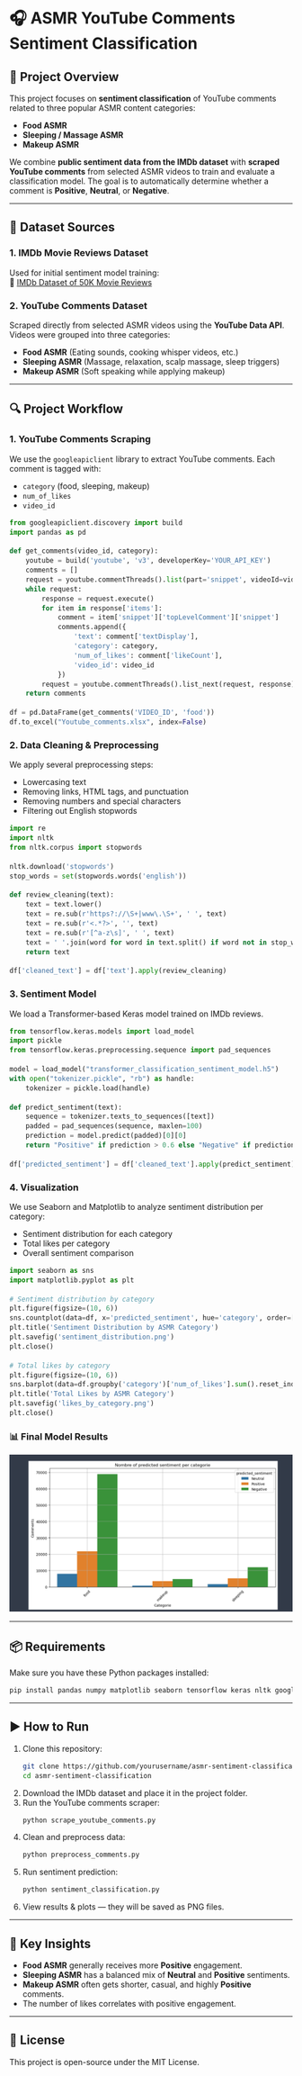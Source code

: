 # 🎧 ASMR YouTube Comments Sentiment Classification

## 📌 Project Overview
This project focuses on **sentiment classification** of YouTube comments related to three popular ASMR content categories:
- **Food ASMR**
- **Sleeping / Massage ASMR**
- **Makeup ASMR**

We combine **public sentiment data from the IMDb dataset** with **scraped YouTube comments** from selected ASMR videos to train and evaluate a classification model. The goal is to automatically determine whether a comment is **Positive**, **Neutral**, or **Negative**.

---

## 📂 Dataset Sources
### 1. IMDb Movie Reviews Dataset
Used for initial sentiment model training:  
🔗 [IMDb Dataset of 50K Movie Reviews](https://www.kaggle.com/datasets/lakshmi25npathi/imdb-dataset-of-50k-movie-reviews)

### 2. YouTube Comments Dataset
Scraped directly from selected ASMR videos using the **YouTube Data API**.  
Videos were grouped into three categories:
- **Food ASMR** (Eating sounds, cooking whisper videos, etc.)
- **Sleeping ASMR** (Massage, relaxation, scalp massage, sleep triggers)
- **Makeup ASMR** (Soft speaking while applying makeup)

---

## 🔍 Project Workflow

### **1. YouTube Comments Scraping**
We use the `googleapiclient` library to extract YouTube comments. Each comment is tagged with:
- `category` (food, sleeping, makeup)
- `num_of_likes`
- `video_id`

```python
from googleapiclient.discovery import build
import pandas as pd

def get_comments(video_id, category):
    youtube = build('youtube', 'v3', developerKey='YOUR_API_KEY')
    comments = []
    request = youtube.commentThreads().list(part='snippet', videoId=video_id, maxResults=100)
    while request:
        response = request.execute()
        for item in response['items']:
            comment = item['snippet']['topLevelComment']['snippet']
            comments.append({
                'text': comment['textDisplay'],
                'category': category,
                'num_of_likes': comment['likeCount'],
                'video_id': video_id
            })
        request = youtube.commentThreads().list_next(request, response)
    return comments

df = pd.DataFrame(get_comments('VIDEO_ID', 'food'))
df.to_excel("Youtube_comments.xlsx", index=False)
```

### **2. Data Cleaning & Preprocessing**
We apply several preprocessing steps:
- Lowercasing text
- Removing links, HTML tags, and punctuation
- Removing numbers and special characters
- Filtering out English stopwords

```python
import re
import nltk
from nltk.corpus import stopwords

nltk.download('stopwords')
stop_words = set(stopwords.words('english'))

def review_cleaning(text):
    text = text.lower()
    text = re.sub(r'https?://\S+|www\.\S+', ' ', text)
    text = re.sub(r'<.*?>', '', text)
    text = re.sub(r'[^a-z\s]', ' ', text)
    text = ' '.join(word for word in text.split() if word not in stop_words)
    return text

df['cleaned_text'] = df['text'].apply(review_cleaning)
```

### **3. Sentiment Model**
We load a Transformer-based Keras model trained on IMDb reviews.

```python
from tensorflow.keras.models import load_model
import pickle
from tensorflow.keras.preprocessing.sequence import pad_sequences

model = load_model("transformer_classification_sentiment_model.h5")
with open("tokenizer.pickle", "rb") as handle:
    tokenizer = pickle.load(handle)

def predict_sentiment(text):
    sequence = tokenizer.texts_to_sequences([text])
    padded = pad_sequences(sequence, maxlen=100)
    prediction = model.predict(padded)[0][0]
    return "Positive" if prediction > 0.6 else "Negative" if prediction < 0.4 else "Neutral"

df['predicted_sentiment'] = df['cleaned_text'].apply(predict_sentiment)
```

### **4. Visualization**
We use Seaborn and Matplotlib to analyze sentiment distribution per category:
- Sentiment distribution for each category
- Total likes per category
- Overall sentiment comparison

```python
import seaborn as sns
import matplotlib.pyplot as plt

# Sentiment distribution by category
plt.figure(figsize=(10, 6))
sns.countplot(data=df, x='predicted_sentiment', hue='category', order=['Negative', 'Neutral', 'Positive'])
plt.title('Sentiment Distribution by ASMR Category')
plt.savefig('sentiment_distribution.png')
plt.close()

# Total likes by category
plt.figure(figsize=(10, 6))
sns.barplot(data=df.groupby('category')['num_of_likes'].sum().reset_index(), x='category', y='num_of_likes')
plt.title('Total Likes by ASMR Category')
plt.savefig('likes_by_category.png')
plt.close()
```

### 📊 Final Model Results
![Sentiment Distribution](1.png)

---

## 📦 Requirements
Make sure you have these Python packages installed:

```bash
pip install pandas numpy matplotlib seaborn tensorflow keras nltk google-api-python-client openpyxl
```

---

## ▶️ How to Run
1. Clone this repository:
   ```bash
   git clone https://github.com/yourusername/asmr-sentiment-classification.git
   cd asmr-sentiment-classification
   ```
2. Download the IMDb dataset and place it in the project folder.
3. Run the YouTube comments scraper:
   ```bash
   python scrape_youtube_comments.py
   ```
4. Clean and preprocess data:
   ```bash
   python preprocess_comments.py
   ```
5. Run sentiment prediction:
   ```bash
   python sentiment_classification.py
   ```
6. View results & plots — they will be saved as PNG files.

---

## 📌 Key Insights
- **Food ASMR** generally receives more **Positive** engagement.
- **Sleeping ASMR** has a balanced mix of **Neutral** and **Positive** sentiments.
- **Makeup ASMR** often gets shorter, casual, and highly **Positive** comments.
- The number of likes correlates with positive engagement.

---

## 📜 License
This project is open-source under the MIT License.
